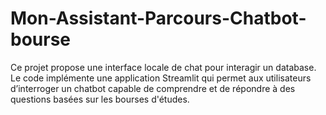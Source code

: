# Mon-Assistant-Parcours-Chatbot-bourse
Ce projet propose une interface locale de chat pour interagir un database. Le code implémente une application Streamlit qui permet aux utilisateurs d’interroger un chatbot capable de comprendre et de répondre à des questions  basées sur les bourses d'études.
